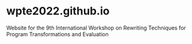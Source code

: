 # wpte2022.github.io
Website for the 9th International Workshop on Rewriting Techniques for Program Transformations and Evaluation
